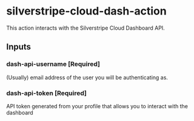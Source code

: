 # silverstripe-cloud-dash-action

This action interacts with the Silverstripe Cloud Dashboard API.

## Inputs

### dash-api-username [Required]

(Usually) email address of the user you will be authenticating as.

### dash-api-token [Required]

API token generated from your profile that allows you to interact with the dashboard